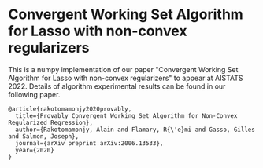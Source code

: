 # Convergent Working Set Algorithm for Lasso with non-convex regularizers

This is a numpy implementation of our paper "Convergent Working Set Algorithm for Lasso with non-convex regularizers"  to appear at AISTATS 2022.
Details of algorithm experimental results can be found in our following paper.


````
@article{rakotomamonjy2020provably,
  title={Provably Convergent Working Set Algorithm for Non-Convex Regularized Regression},
  author={Rakotomamonjy, Alain and Flamary, R{\'e}mi and Gasso, Gilles and Salmon, Joseph},
  journal={arXiv preprint arXiv:2006.13533},
  year={2020}
}
````
